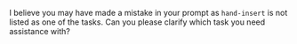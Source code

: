 I believe you may have made a mistake in your prompt as `hand-insert` is not listed as one of the tasks. Can you please clarify which task you need assistance with?